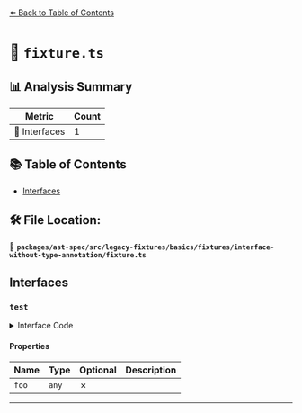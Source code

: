 [⬅️ Back to Table of Contents](../../../../../../../index.md)

# 📄 `fixture.ts`

## 📊 Analysis Summary

| Metric | Count |
|--------|-------|
| 📐 Interfaces | 1 |

## 📚 Table of Contents

- [Interfaces](#interfaces)

## 🛠️ File Location:
📂 **`packages/ast-spec/src/legacy-fixtures/basics/fixtures/interface-without-type-annotation/fixture.ts`**

## Interfaces

### `test`

<details><summary>Interface Code</summary>

```ts
interface test {
  foo;
}
```
</details>

#### Properties

| Name | Type | Optional | Description |
|------|------|----------|-------------|
| `foo` | `any` | ✗ |  |


---